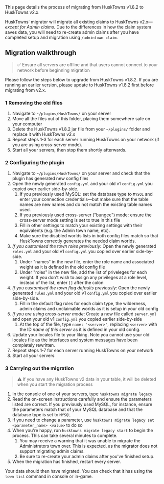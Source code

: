 This page details the process of migrating from HuskTowns v1.8.2 to HuskTowns v2.x.

HuskTowns' migrator will migrate all existing claims to HuskTowns v2.x&mdash;*except for Admin claims*. Due to the differences in how the claim system saves data, you will need to re-create admin claims after you have completed setup and migration using `/admintown claim`.

## Migration walkthrough
> ✅ Ensure all servers are offline and that users cannot connect to your network before beginning migration

Please follow the steps below to upgrade from HuskTowns v1.8.2. If you are running an earlier version, please update to HuskTowns v1.8.2 first before migrating from v2.x.

### 1 Removing the old files
1. Navigate to `~/plugins/HuskTowns/` on your server
2. Move all the files out of this folder, placing them somewhere safe on your computer
3. Delete the HuskTowns v1.8.2 jar file from your `~/plugins/` folder and replace it with HuskTowns v2.x
4. Repeat steps 1-3 for each server running HuskTowns on your network (if you are using cross-server mode).
5. Start all your servers, then stop them shortly afterwards.

### 2 Configuring the plugin
1. Navigate to `~/plugins/HuskTowns/` on your server and check that the plugin has generated new config files
3. Open the newly generated `config.yml` and your old v1 `config.yml` you copied over earlier side-by-side.
   1. If you previously used MySQL: set the database type to `MYSQL` and enter your connection credentials&mdash;but make sure that the table names are new names and do not match the existing table names used.
   2. If you previously used cross-server ("bungee") mode: ensure the cross-server mode setting is set to true in this file
   3. Fill in other settings to match your existing settings with their equivalents (e.g. the Admin town name, etc). 
   4. Make sure the disabled worlds lists in both config files match so that HuskTowns correctly generates the needed claim worlds.
4. *If you customised the town roles previously*: Open the newly generated `roles.yml` and your old v1 `config.yml` you copied over earlier side-by-side.
   1. Under "names" in the new file, enter the role name and associated weight as it is defined in the old config file
   2. Under "roles" in the new file, add the list of priveleges for each weight. If you don't wish to assign any privileges at a role level, instead of the list, enter `[]` after the colon
5. *If you customised the town flag defaults previously:* Open the newly generated `rules.yml` and your old v1 `config.yml` you copied over earlier side-by-side.
   1. Fill in the default flag rules for each claim type, the wilderness, admin claims and unclaimable worlds as it is setup in your old config
6. *If you are using cross-server mode*: Create a new file called `server.yml` and open your old v1 `config.yml` you copied earlier side-by-side
   1. At the top of the file, type `name: '<server>'`, replacing `<server>` with the ID *name of this server* as it is defined in your old config.
7. Update your locales file to your liking. Note you cannot use your old locales file as the interfaces and system messages have been completely rewritten.
8. Repeat steps 1-7 for each server running HuskTowns on your network
9. Start all your servers

### 3 Carrying out the migration
> ⚠️ If you have any HuskTowns v2 data in your table, it will be deleted when you start the migration process

1. In the console of one of your servers, type `husktowns migrate legacy`
2. Read the on-screen instructions carefully and ensure the parameters listed are correct. If you previously used MySQL, for instance, ensure the parameters match that of your MySQL database and that the database type is set to `MYSQL`
3. If you need to change a parameter, use `husktowns migrate legacy set <parameter_name> <value>` to do so
4. When you're happy, run `husktowns migrate legacy start` to begin the process. This can take several minutes to complete.
   1. You may receive a warning that it was unable to migrate the Administrators town over. This is expected, as the migrator does not support migrating admin claims.
   2. Be sure to re-create your admin claims after you've finished setup.
5. When the migration has finished, restart every server.

Your data should then have migrated. You can check that it has using the `town list` command in console or in-game.